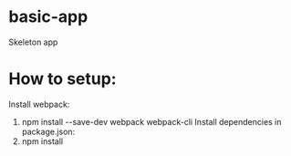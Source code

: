 # basic-app
Skeleton app

# How to setup:
Install webpack:
1. npm install --save-dev webpack webpack-cli
Install dependencies in package.json:
2. npm install
